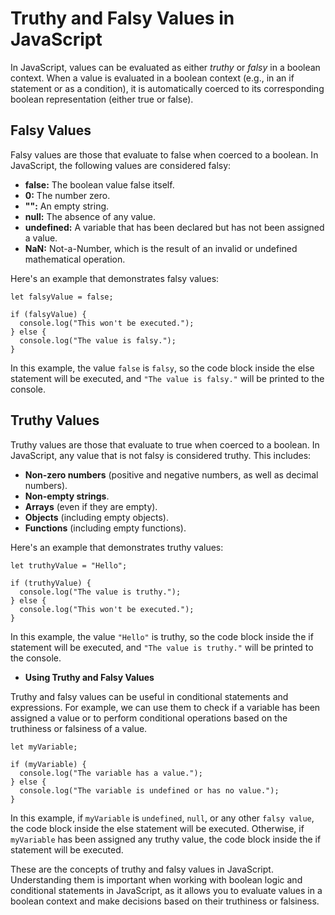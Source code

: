 # **Truthy and Falsy Values in JavaScript**

In JavaScript, values can be evaluated as either *truthy* or *falsy* in a boolean context. When a value is evaluated in a boolean context (e.g., in an if statement or as a condition), it is automatically coerced to its corresponding boolean representation (either true or false).

## **Falsy Values**

Falsy values are those that evaluate to false when coerced to a boolean. In JavaScript, the following values are considered falsy:

* **false:** The boolean value false itself.
* **0:** The number zero.
* **"":** An empty string.
* **null:** The absence of any value.
* **undefined:** A variable that has been declared but has not been assigned a value.
* **NaN:** Not-a-Number, which is the result of an invalid or undefined mathematical operation.

Here's an example that demonstrates falsy values:

```
let falsyValue = false;

if (falsyValue) {
  console.log("This won't be executed.");
} else {
  console.log("The value is falsy.");
}
```

In this example, the value `false` is `falsy`, so the code block inside the else statement will be executed, and `"The value is falsy."` will be printed to the console.

## **Truthy Values**

Truthy values are those that evaluate to true when coerced to a boolean. In JavaScript, any value that is not falsy is considered truthy. This includes:

* **Non-zero numbers** (positive and negative numbers, as well as decimal numbers).
* **Non-empty strings**.
* **Arrays** (even if they are empty).
* **Objects** (including empty objects).
* **Functions** (including empty functions).

Here's an example that demonstrates truthy values:

```
let truthyValue = "Hello";

if (truthyValue) {
  console.log("The value is truthy.");
} else {
  console.log("This won't be executed.");
}
```

In this example, the value `"Hello"` is truthy, so the code block inside the if statement will be executed, and `"The value is truthy."` will be printed to the console.

* **Using Truthy and Falsy Values**

Truthy and falsy values can be useful in conditional statements and expressions. For example, we can use them to check if a variable has been assigned a value or to perform conditional operations based on the truthiness or falsiness of a value.

```
let myVariable;

if (myVariable) {
  console.log("The variable has a value.");
} else {
  console.log("The variable is undefined or has no value.");
}
```

In this example, if `myVariable` is `undefined`, `null`, or any other `falsy value`, the code block inside the else statement will be executed. Otherwise, if `myVariable` has been assigned any truthy value, the code block inside the if statement will be executed.

These are the concepts of truthy and falsy values in JavaScript. Understanding them is important when working with boolean logic and conditional statements in JavaScript, as it allows you to evaluate values in a boolean context and make decisions based on their truthiness or falsiness.
